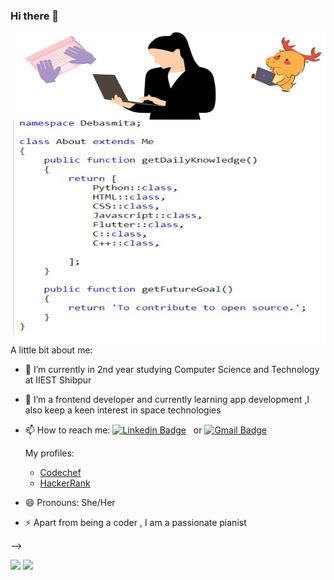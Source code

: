 ### Hi there 👋

<!--
**Debasmita-01/Debasmita-01** is a ✨ _special_ ✨ repository because its `README.md` (this file) appears on your GitHub profile.-->
<!-- ![alt text](https://github.com/Debasmita-01/Debasmita-01/blob/main/header.png?raw=true) -->
<img src="https://github.com/Debasmita-01/Debasmita-01/blob/main/Add a subheading.jpg" width="500" height="500" align="right">


A little bit about me:

- 🔭 I’m currently in 2nd year studying Computer Science and Technology at IIEST Shibpur 
- 🌱 I’m a frontend developer and currently learning app development ,I also keep a keen interest in space technologies
- 📫 How to reach me: [![Linkedin Badge](https://img.shields.io/badge/-Linkedin-grey?style=for-the-badge-square&logo=Linkedin&logoColor=white&link=https://www.linkedin.com/in/debasmita-das-8073901a9/)](https://www.linkedin.com/in/debasmita-das-8073901a9/) &nbsp;  or  [![Gmail Badge](https://img.shields.io/badge/-Gmail-grey?style=for-the-badge-square&logo=Gmail&logoColor=white&link=mailto:debasmitad76@gmail.com)](mailto:debasmitad76@gmail.com)
     
     
     
   My profiles:
      
     -    <a href="https://www.codechef.com/users/europa2020" target="blank">Codechef</a>
     -    <a href="https://www.hackerrank.com/debasmitad76" target="blank">HackerRank</a>

- 😄 Pronouns: She/Her
- ⚡ Apart from being a coder , I am a passionate pianist 
      
-->
<p align="center" style="display: inline">
<img src="https://img.shields.io/github/followers/Debasmita-01?style=for-the-badge">
<img src="https://img.shields.io/github/stars/Debasmita-01?style=for-the-badge">

</p>
